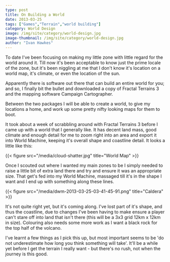 ```yaml
---
type: post
title: On Building a World
date: 2013-03-25
tags: ["Games","Terrain","world building"]
category: World Design
image: /img/site/category/world-design.jpg
image-thumbnail: /img/site/category/world-design.jpg
author: "Ivan Hawkes"
---
```


To date I've been focusing on making my little zone with little regard for the world around it. Till now it's been acceptable to know just the prime locale of the zone, but it's been niggling at me that I don't know it's location on a world map, it's climate, or even the location of the sun.<!--more-->

Apparently there is software out there that can build an entire world for you; and so, I finally bit the bullet and downloaded a copy of Fractal Terrains 3 and the mapping software Campaign Cartographer.

Between the two packages I will be able to create a world, to give my locations a home, and work up some pretty nifty looking maps for them to boot.

It took about a week of scrabbling around with Fractal Terrains 3 before I came up with a world that I generally like. It has decent land mass, good climate and enough detail for me to zoom right into an area and export it into World Machine, keeping it's overall shape and coastline detail. It looks a little like this:

{{< figure src="/media/cloud-shatter.jpg" title="World Map" >}}

Once I scouted out where I wanted my main zones to be I simply needed to raise a little bit of extra land there and try and ensure it was an appropriate size. That get's fed into my World Machine, massaged till it's in the shape I want and I end up with something along these lines.

{{< figure src="/media/dwm-2013-03-25-03-41-45-91.png" title="Caldera" >}}

It's not quite right yet, but it's coming along. I've lost part of it's shape, and thus the coastline, due to changes I've been having to make ensure a player can't stare off into land that isn't there (this will be a 3x3 grid 12km x 12km in size). Colouring also needs some more work as I want a black rock for the top half of the volcano.

I've learnt a few things as I pick this up, but most important seems to be 'do not underestimate how long you think something will take'. It'll be a while yet before I get the terrain I really want - but there's no rush, not when the journey is this good.